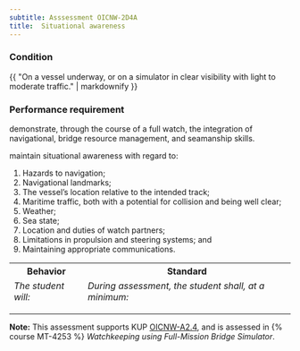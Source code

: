 ```yaml
---
subtitle: Asssessment OICNW-2D4A
title:  Situational awareness
---
```




### Condition

{{ "On a vessel underway, or on a simulator in clear visibility with light to moderate traffic." | markdownify }}

### Performance requirement 

<table width='100%' class='Guidelines'>
 <thead>
 <tr>
     <th class='thirty'>Behavior</th>
     <th class='seventy'>Standard</th>
 </tr>
 <tr>
     <td><em>The student will:</em></td>
     <td><em>During assessment, the student shall, at a minimum:</em></td>
 </tr>
 </thead>
 <tbody>


<!--rowstart-->

demonstrate, through the course of a full watch, the integration of navigational, bridge resource management, and seamanship skills.

<!--cellbreak-->

maintain situational awareness with regard to:

1. Hazards to navigation;
2. Navigational landmarks;
3. The vessel’s location relative to the intended track;
4. Maritime traffic, both with a potential for collision and being well clear;
5. Weather;
6. Sea state;
7. Location and duties of watch partners;
8. Limitations in propulsion and steering systems; and 
9. Maintaining appropriate communications.

<!--rowend-->


 </tbody>
 </table>



*****

**Note:** This assessment supports KUP [OICNW-A2.4]({{site.baseurl}}/tables/21.html#OICNW-A2.4), and is assessed in  {% course  MT-4253 %}  *Watchkeeping using Full-Mission Bridge Simulator*. 

